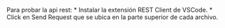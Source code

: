 Para probar la api rest:
    * Instalar la extensión REST Client de VSCode.
    * Click en Send Request que se ubica en la parte superior de cada archivo.